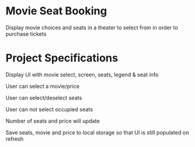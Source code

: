# Movie Seat Booking
Display movie choices and seats in a theater to select from in order to purchase tickets

# Project Specifications
Display UI with movie select, screen, seats, legend & seat info

User can select a movie/price

User can select/deselect seats

User can not select occupied seats

Number of seats and price will update

Save seats, movie and price to local storage so that UI is still populated on refresh
